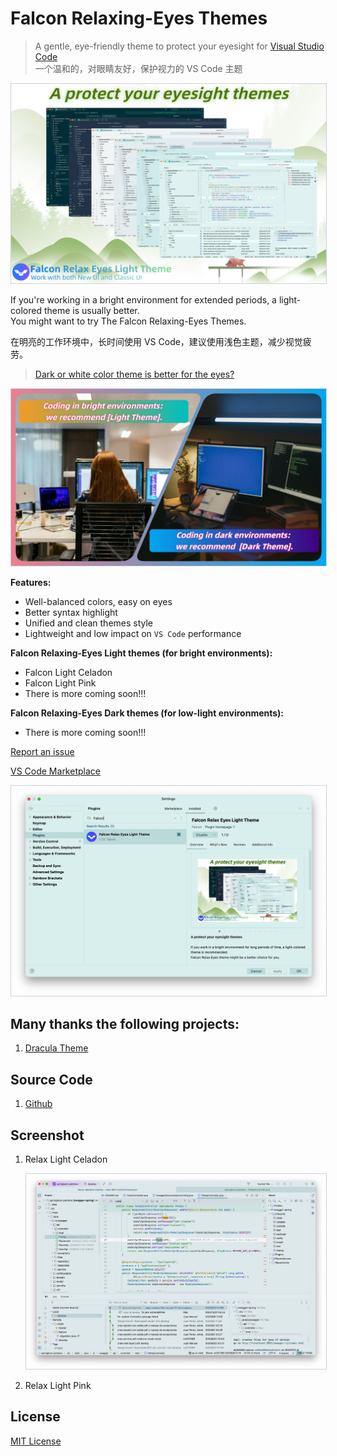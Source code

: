 # Falcon Relaxing-Eyes Themes

> A gentle, eye-friendly theme to protect your eyesight for [Visual Studio Code](https://code.visualstudio.com/) <br/>
> 一个温和的，对眼睛友好，保护视力的 VS Code 主题

<img src="./assets/home.png" alt="Falcon VS Code Themes" style="border: 1px solid #CED0D6;">

If you're working in a bright environment for extended periods, a light-colored theme is usually better.
<br/>
You might want to try The Falcon Relaxing-Eyes Themes.<br/>

在明亮的工作环境中，长时间使用 VS Code，建议使用浅色主题，减少视觉疲劳。<br/>

> <a href="https://ux.stackexchange.com/questions/53264/dark-or-white-color-theme-is-better-for-the-eyes">Dark or white color theme is better for the eyes?</a>
<img src="./assets/about.jpg" alt="Relax Green Light" style="border: 1px solid #CED0D6;">

**Features:**

- Well-balanced colors, easy on eyes
- Better syntax highlight
- Unified and clean themes style
- Lightweight and low impact on `VS Code` performance

**Falcon Relaxing-Eyes Light themes (for bright environments):**

- Falcon Light Celadon
- Falcon Light Pink
- There is more coming soon!!!

**Falcon Relaxing-Eyes Dark themes (for low-light environments):**

- There is more coming soon!!!

<a href="https://github.com/panxiaoan/falcon-vscode-themes/issues">Report an issue</a>

[VS Code Marketplace](https://marketplace.visualstudio.com/VSCode)

<img src="./assets/marketplace.jpg" alt="marketplace" style="border: 1px solid #CED0D6;">

## Many thanks the following projects:

1. [Dracula Theme](https://draculatheme.com/visual-studio-code)

## Source Code

1. [Github](https://github.com/panxiaoan/falcon-vscode-themes)

## Screenshot

1. Relax Light Celadon

    <img src="./assets/relax-light-celadon.jpg" alt="Relax Light Celadon" style="border: 1px solid #CED0D6;">

2. Relax Light Pink

## License

[MIT License](./LICENSE.txt)